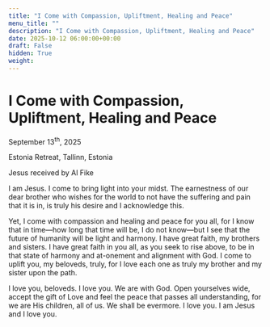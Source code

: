 ```yaml
---
title: "I Come with Compassion, Upliftment, Healing and Peace"
menu_title: ""
description: "I Come with Compassion, Upliftment, Healing and Peace"
date: 2025-10-12 06:00:00+00:00
draft: False
hidden: True
weight:
---
```

# I Come with Compassion, Upliftment, Healing and Peace

September 13<sup>th</sup>, 2025

Estonia Retreat, Tallinn, Estonia

Jesus received by Al Fike

I am Jesus. I come to bring light into your midst. The earnestness of our dear brother who wishes for the world to not have the suffering and pain that it is in, is truly his desire and I acknowledge this.

Yet, I come with compassion and healing and peace for you all, for I know that in time—how long that time will be, I do not know—but I see that the future of humanity will be light and harmony. I have great faith, my brothers and sisters. I have great faith in you all, as you seek to rise above, to be in that state of harmony and at-onement and alignment with God. I come to uplift you, my beloveds, truly, for I love each one as truly my brother and my sister upon the path.

I love you, beloveds. I love you. We are with God. Open yourselves wide, accept the gift of Love and feel the peace that passes all understanding, for we are His children, all of us. We shall be evermore. I love you. I am Jesus and I love you.
